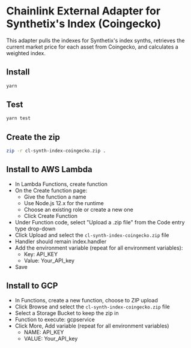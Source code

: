 # Chainlink External Adapter for Synthetix's Index (Coingecko)

This adapter pulls the indexes for Synthetix's index synths, retrieves the current market price for each asset from 
Coingecko, and calculates a weighted index.

## Install

```bash
yarn
```

## Test

```bash
yarn test
```

## Create the zip

```bash
zip -r cl-synth-index-coingecko.zip .
```

## Install to AWS Lambda

- In Lambda Functions, create function
- On the Create function page:
  - Give the function a name
  - Use Node.js 12.x for the runtime
  - Choose an existing role or create a new one
  - Click Create Function
- Under Function code, select "Upload a .zip file" from the Code entry type drop-down
- Click Upload and select the `cl-synth-index-coingecko.zip` file
- Handler should remain index.handler
- Add the environment variable (repeat for all environment variables):
  - Key: API_KEY
  - Value: Your_API_key
- Save


## Install to GCP

- In Functions, create a new function, choose to ZIP upload
- Click Browse and select the `cl-synth-index-coingecko.zip` file
- Select a Storage Bucket to keep the zip in
- Function to execute: gcpservice
- Click More, Add variable (repeat for all environment variables)
  - NAME: API_KEY
  - VALUE: Your_API_key

